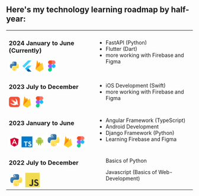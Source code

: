 <h2>Here's my technology learning roadmap by half-year:</h2>

<table>
<tr>
<td>
<h3>2024 January to June (Currently)</h3>

<div>
<img src="assets/python-original.svg" width="30"/>
<img src="assets/flutterio-icon.svg" width="30"/>
<img src="assets/firebase-icon.svg" width="30"/>
<img src="assets/figma-icon.svg" width="30"/>
</div>

</td>
<td>
    <ul>
    <li>FastAPI (Python)</li>
    <li>Flutter (Dart)</li>
    <li>more working with Firebase and Figma</li>
    </ul>
</td>
</tr>

<tr>
<td>

<h3>2023 July to December</h3>
<div>
<img src="assets/swift-original.svg" width="30"/>
<img src="assets/firebase-icon.svg" width="30"/>
<img src="assets/figma-icon.svg" width="30"/>
</div>

</td>
<td>
    <ul>
    <li>iOS Development (Swift)</li>
    <li>more working with Firebase and Figma</li>
    </ul>
</td>
</tr>

<tr>
<td>

<h3>2023 January to June</h3>
<div>
<img src="assets/angular.svg" width="30"/>
<img src="assets/typescript-original.svg" width="30"/>
<img src="assets/android-original-wordmark.svg" width="30"/>
<img src="assets/python-original.svg" width="40"/>
<img src="assets/firebase-icon.svg" width="30"/>
<img src="assets/figma-icon.svg" width="30"/>
</div>

</td>
<td>
    <ul>
    <li>Angular Framework (TypeScript)</li>
    <li>Android Development</li>
    <li>Django Framework (Python)</li>
    <li>Learning Firebase and Figma</li>
    </ul>
</td>
</tr>

<tr>
<td>


<h3>2022 July to December</h3>
<div>
<img src="assets/python-original.svg" width="40"/>
<img src="assets/javascript-original.svg" width="40"/>
</div>

</td>
<td>
    <ul>
    <p>Basics of Python</p>
    <p>Javascript (Basics of Web-Development)</li>
    </ul>
</td>
</tr>

</table>

